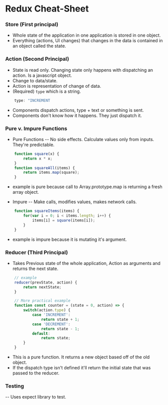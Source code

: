# Redux Cheat-Sheet

<!--First Video  -->
 ### Store (First principal)
- Whole state of the application in one application is stored in one object.
- Everything (actions, UI changes) that changes in the data is contained in an object called the state.

<!--Second Video -->
### Action (Second Principal)
- State is read only.  Changing state only happens with dispatching an action. Is a javascript object.
- Change to data/state.
- Action is representation of change of data.
- (Required) `type` which is a string.
```javascript
    type: "INCREMENT
```
- Components dispatch actions, type + text or something is sent.
- Components don't know how it happens. They just dispatch it.


<!--Third Video -->
### Pure v. Impure Functions
- Pure Functions -- No side effects.  Calculate values only from inputs.  They're predictable.
```javascript
    function square(x) {
        return x * x;
    }
    function squareAll(items) {
        return items.map(square);
    }
```
- example is pure because call to Array.prototype.map is returning a fresh array object.

- Impure -- Make calls, modifies values, makes network calls.
```javascript
    function squareItems(items) {
        for(var i = 0; i < items.length; i++) {
            items[i] = square(items[i]);
        }
    }
```
- example is impure because it is mutating it's argument.

<!--Fourth Video -->

### Reducer (Third Principal)
 - Takes Previous state of the whole application, Action as arguments and returns the next state.
```javascript
    // example
    reducer(prevState, action) {
        return nextState;
    }

    // More practical example
    function const counter = (state = 0, action) => {
        switch(action.type) {
            case 'INCREMENT':
                return state + 1;
            case 'DECREMENT':
                return state - 1;
            default:
                return state;
        }
    }
```
- This is a pure function. It returns a new object based off of the old object.
- If the dispatch type isn't defined it'll return the initial state that was passed to the reducer.

<!--Fifth Video-->
### Testing
-- Uses expect library to test.

<!--Sixth Video -->



